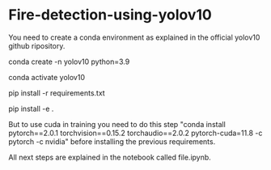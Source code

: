 # Fire-detection-using-yolov10

You need to create a conda environment as explained in the official yolov10 github ripository.

conda create -n yolov10 python=3.9

conda activate yolov10

pip install -r requirements.txt

pip install -e .

But to use cuda in training you need to do this step "conda install pytorch==2.0.1 torchvision==0.15.2 torchaudio==2.0.2 pytorch-cuda=11.8 -c pytorch -c nvidia" before installing the previous requirements.

All next steps are explained in the notebook called file.ipynb.
